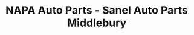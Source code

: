 ---
title: "NAPA Auto Parts - Sanel Auto Parts Middlebury"
url: /middlebury/napa-auto-parts-sanel-auto-parts-middlebury/
shop: Autoteile
---